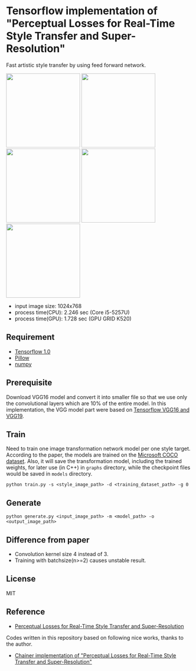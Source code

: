 # Tensorflow implementation of "Perceptual Losses for Real-Time Style Transfer and Super-Resolution"
Fast artistic style transfer by using feed forward network.

<img src="https://github.com/cardinalblue/neural-style/blob/master/tf_version/sample_images/tubingen.jpg?raw=true" height="200px">

<img src="https://github.com/cardinalblue/neural-style/blob/master/tf_version/sample_images/Matisse.jpg?raw=true" height="200px">
<img src="https://github.com/cardinalblue/neural-style/blob/master/tf_version/sample_images/Matisse_output.jpg?raw=true" height="200px">

<img src="https://github.com/cardinalblue/neural-style/blob/master/tf_version/sample_images/Robert_Delaunay,_1906,_Portrait_de_Metzinger,_oil_on_canvas,_55_x_43_cm,_DSC08255.jpg?raw=true" height="200px">
<img src="https://github.com/cardinalblue/neural-style/blob/master/tf_version/sample_images/RobertD_output.jpg?raw=true" height="200px">

- input image size: 1024x768
- process time(CPU): 2.246 sec (Core i5-5257U)
- process time(GPU): 1.728 sec (GPU GRID K520)


## Requirement
- [Tensorflow 1.0](https://github.com/tensorflow/tensorflow)
- [Pillow](https://github.com/python-pillow/Pillow)
- [numpy](https://github.com/numpy/numpy)


## Prerequisite
Download VGG16 model and convert it into smaller file so that we use only the convolutional layers which are 10% of the entire model. In this implementation, the VGG model part were based on [Tensorflow VGG16 and VGG19](https://github.com/machrisaa/tensorflow-vgg).

## Train
Need to train one image transformation network model per one style target.
According to the paper, the models are trained on the [Microsoft COCO dataset](http://mscoco.org/dataset/#download). 
Also, it will save the transformation model, including the trained weights, for later use (in C++) in ```graphs``` directory, while the checkpoint files would be saved in ```models``` directory. 
```
python train.py -s <style_image_path> -d <training_dataset_path> -g 0
```

## Generate
```
python generate.py <input_image_path> -m <model_path> -o <output_image_path>
```

## Difference from paper
- Convolution kernel size 4 instead of 3.
- Training with batchsize(n>=2) causes unstable result.

## License
MIT

## Reference
- [Perceptual Losses for Real-Time Style Transfer and Super-Resolution](http://arxiv.org/abs/1603.08155)

Codes written in this repository based on following nice works, thanks to the author.

- [Chainer implementation of "Perceptual Losses for Real-Time Style Transfer and Super-Resolution"](https://github.com/yusuketomoto/chainer-fast-neuralstyle)
